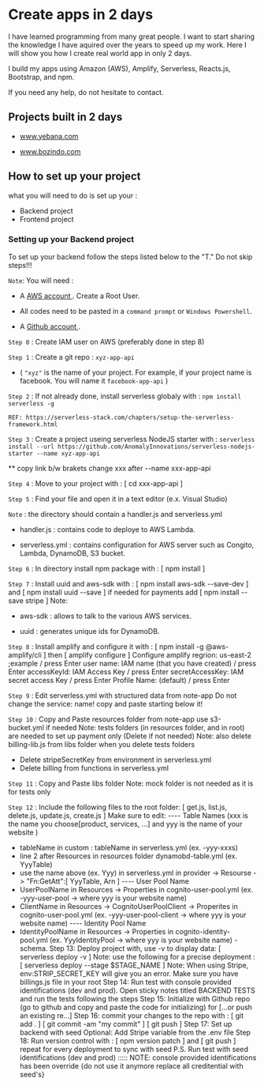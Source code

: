 # Create apps in 2 days
I have learned programming from many great people. I want to start sharing the knowledge I have aquired over the years to speed up my work.
Here I will show you how I create real world app in only 2 days.

I build my apps using Amazon (AWS), Amplify, Serverless, Reacts.js, Bootstrap, and npm.

If you need any help, do not hesitate to contact. 

## Projects built in 2 days
* <a href="https://www.yebana.com"> www.yebana.com </a>

* <a href="https://www.bozindo.com"> www.bozindo.com </a>

## How to set up your project

what you will need to do is set up your :
* Backend project 
* Frontend project

### Setting up your Backend project 

To set up your backend follow the steps listed below to the "T." Do not skip steps!!! 

`Note`: You will need : 

  - A <a href="https://aws.amazon.com/"> AWS account </a>. Create a Root User.
  
  - All codes need to be pasted in a `command prompt` or `Windows Powershell`.
  
  - A <a href="https://github.com/"> Github account </a>.

`Step 0` : Create IAM user on AWS (preferably done in step 8)

`Step 1` : Create a git repo : `xyz-app-api` 

  * ( `"xyz"` is the name of your project. For example, if your project name is facebook. You will name it `facebook-app-api` )

`Step 2` : If not already done, install serverless globaly with : `npm install serverless -g`

`REF: https://serverless-stack.com/chapters/setup-the-serverless-framework.html`

`Step 3` : Create a project useing serverless NodeJS starter with : `serverless install --url https://github.com/AnomalyInnovations/serverless-nodejs-starter --name xyz-app-api`

** copy link b/w brakets change xxx after --name xxx-app-api

`Step 4` : Move to your project with :  [ cd xxx-app-api ]

`Step 5` : Find your file and open it in a text editor (e.x. Visual Studio)

`Note` : the directory should contain a handler.js and serverless.yml 

- handler.js : contains code to deploye to AWS Lambda.

- serverless.yml : contains configuration for AWS server such as Congito, Lambda, DynamoDB, S3 bucket.

`Step 6` : In directory install npm package with : [ npm install ]

`Step 7` : Install uuid and aws-sdk with : [  npm install aws-sdk --save-dev  ] and [ npm install uuid --save ] if needed for payments add [ npm install --save stripe ]
Note:

- aws-sdk : allows to talk to the various AWS services.

- uuid :  generates unique ids for DynamoDB.

`Step 8` : Install amplify and configure it with : [ npm install  -g @aws-amplify/cli ] then [ amplify configure ]
Configure amplify
regrion: us-east-2 ;example / press Enter
user name: IAM name (that you have created) / press Enter
accessKeyId: IAM Access Key / press Enter
secretAccessKey: IAM secret access Key / press Enter
Profile Name: (default) / press Enter

`Step 9` : Edit serverless.yml with structured data from note-app
Do not change the service: name! copy and paste starting below it!

`Step 10` : Copy and Paste resources folder from note-app use s3-bucket.yml if needed
Note: tests folders (in resources folder, and in root) are needed to set up payment only (Delete if not needed)
Note: also delete billing-lib.js from libs folder when you delete tests folders
- Delete stripeSecretKey from environment in serverless.yml
- Delete billing from functions in serverless.yml

`Step 11` : Copy and Paste libs folder 
Note: mock folder is not needed as it is for tests only

`Step 12` : Include the following files to the root folder: [ get.js, list.js, delete.js, update.js, create.js ]
Make sure to edit: 
---- Table Names (xxx is the name you choose[product, services, ...] and yyy is the name of your website )
   * tableName in custom : tableName in serverless.yml
(ex. -yyy-xxxs)
   * line 2 after Resources in resources folder dynamobd-table.yml 
(ex. YyyTable)
   * use the name above (ex. Yyy) in serverless.yml in provider -> Resourse -> "Fn:GetAtt":[ YyyTable, Arn ] 
---- User Pool Name
  * UserPoolName in Resources -> Properties in cognito-user-pool.yml 
(ex. -yyy-user-pool -> where yyy is your website name)
  * ClientName  in Resources -> CognitoUserPoolClient -> Properites in cognito-user-pool.yml
(ex. -yyy-user-pool-client -> where yyy is your website name)
---- Identity Pool Name 
  * IdentityPoolName in Resources -> Properties in cognito-identity-pool.yml
(ex. YyyIdentityPool -> where yyy is your website name)
-schema.
Step 13: Deploy project with, use -v to display data: [ serverless deploy -v ]
Note: use the following for a precise deployment : [ serverless deploy --stage $STAGE_NAME ]
Note: When using Stripe, env:STRIP_SECRET_KEY will give you an error. Make sure you have billings.js file in your root
Step 14: Run test with console provided identifications (dev and prod).
Open sticky notes titled BACKEND TESTS and run the tests following the steps
Step 15: Initialize with Github repo (go to github and copy and paste the code for initializing) for [...or push an existing re...]
Step 16: commit your changes to the repo with : [ git add . ] [ git commit -am "my commit" ] [ git push ]
Step 17: Set up backend with seed
Optional: Add Stripe variable from the .env file
Step 18: Run version control with : [ npm version patch ] and [ git push ] repeat for every deployment to sync with seed
P.S. Run test with seed identifications (dev and prod) ::::: NOTE: console provided identifications has been override {do not use it anymore replace all creditential with seed's}
